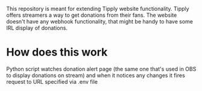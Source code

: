 This repository is meant for extending Tipply website functionality. Tipply offers streamers a way to get donations from their fans. The website doesn't have any webhook functionality, that might be handy to have some IRL display of donations.

# How does this work
Python script watches donation alert page (the same one that's used in OBS to display donations on stream) and when it notices any changes it fires request to URL specified via .env file